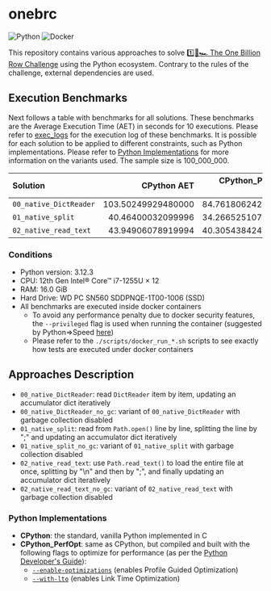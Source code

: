 # onebrc

![Python](https://img.shields.io/badge/python-006d98?style=for-the-badge&logo=python&logoColor=ffc600)
![Docker](https://img.shields.io/badge/docker-2496ed?style=for-the-badge&logo=docker&logoColor=ffffff)

This repository contains various approaches to solve [1️⃣🐝🏎️ The One Billion Row Challenge](https://github.com/gunnarmorling/onebrc) using the Python ecosystem.
Contrary to the rules of the challenge, external dependencies are used.

## Execution Benchmarks

Next follows a table with benchmarks for all solutions.
These benchmarks are the Average Execution Time (AET) in seconds for 10 executions.
Please refer to [exec_logs](./exec_logs/) for the execution log of these benchmarks.
It is possible for each solution to be applied to different constraints, such as Python implementations.
Please refer to [Python Implementations](#python-implementations) for more information on the variants used.
The sample size is 100_000_000.

| Solution               |        CPython AET | CPython_PerfOpt AET | CPython_PerfOpt NoGC AET |
| :--------------------- | -----------------: | ------------------: | -----------------------: |
| `00_native_DictReader` | 103.50249929480000 |   84.76180624280013 |       84.535680547699940 |
| `01_native_split`      |  40.46400032099996 |   34.26652510729991 |       34.461449691899910 |
| `02_native_read_text`  |  43.94906078919994 |   40.30543842410007 |       38.031868851099986 |

### Conditions

- Python version: 3.12.3
- CPU: 12th Gen Intel® Core™ i7-1255U × 12
- RAM: 16.0 GiB
- Hard Drive: WD PC SN560 SDDPNQE-1T00-1006 (SSD)
- All benchmarks are executed inside docker containers
  - To avoid any performance penalty due to docker security features, the `--privileged` flag is used when running the container (suggested by Python⇒Speed [here](https://pythonspeed.com/articles/docker-performance-overhead/))
  - Please refer to the `./scripts/docker_run_*.sh` scripts to see exactly how tests are executed under docker containers

## Approaches Description

- `00_native_DictReader`: read `DictReader` item by item, updating an accumulator dict iteratively
- `00_native_DictReader_no_gc`:  variant of `00_native_DictReader` with garbage collection disabled
- `01_native_split`: read from `Path.open()` line by line, splitting the line by ";" and updating an accumulator dict iteratively
- `01_native_split_no_gc`:  variant of `01_native_split` with garbage collection disabled
- `02_native_read_text`: use `Path.read_text()` to load the entire file at once, splitting by "\n" and then by ";", and finally updating an accumulator dict iteratively
- `02_native_read_text_no_gc`: variant of `02_native_read_text` with garbage collection disabled

### Python Implementations

- **CPython**: the standard, vanilla Python implemented in C
- **CPython_PerfOpt**: same as CPython, but compiled and built with the following flags to optimize for performance (as per the [Python Developer's Guide](https://devguide.python.org/getting-started/setup-building/index.html#optimization)):
  - [`--enable-optimizations`](https://docs.python.org/3/using/configure.html#cmdoption-enable-optimizations) (enables Profile Guided Optimization)
  - [`--with-lto`](https://docs.python.org/3/using/configure.html#cmdoption-with-lto) (enables Link Time Optimization)
